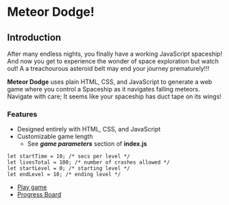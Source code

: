 # Meteor Dodge!

## Introduction
After many endless nights, you finally have a working JavaScript spaceship! And now you get to experience the wonder of space exploration but watch out! A  a treachourous asteroid belt may end your journey prematurely!!!

**Meteor Dodge** uses plain HTML, CSS, and JavaScript to generate a web game where you control a Spaceship as it navigates falling meteors. Navigate with care; It seems like your spaceship has duct tape on its wings!

### Features
- Designed entirely with HTML, CSS, and JavaScript
- Customizable game length
  - See ***game parameters*** section of **index.js**
  
```
let startTime = 10; /* secs per level */
let livesTotal = 100; /* number of crashes allowed */
let startLevel = 0; /* starting level */
let endLevel = 10; /* ending level */
```
- [Play game](https://v-castaneda.github.io/game-word-asteroid/)
- [Progress Board](https://github.com/users/v-castaneda/projects/1/views/1)
